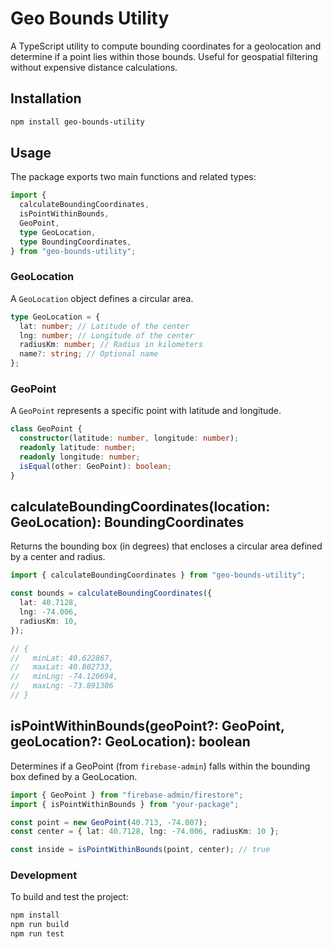 # Geo Bounds Utility

A TypeScript utility to compute bounding coordinates for a geolocation and determine if a point lies within those bounds. Useful for geospatial filtering without expensive distance calculations.

## Installation

```bash
npm install geo-bounds-utility
```

## Usage

The package exports two main functions and related types:

```typescript
import {
  calculateBoundingCoordinates,
  isPointWithinBounds,
  GeoPoint,
  type GeoLocation,
  type BoundingCoordinates,
} from "geo-bounds-utility";
```

### GeoLocation

A `GeoLocation` object defines a circular area.

```typescript
type GeoLocation = {
  lat: number; // Latitude of the center
  lng: number; // Longitude of the center
  radiusKm: number; // Radius in kilometers
  name?: string; // Optional name
};
```

### GeoPoint

A `GeoPoint` represents a specific point with latitude and longitude.

```typescript
class GeoPoint {
  constructor(latitude: number, longitude: number);
  readonly latitude: number;
  readonly longitude: number;
  isEqual(other: GeoPoint): boolean;
}
```

## calculateBoundingCoordinates(location: GeoLocation): BoundingCoordinates

Returns the bounding box (in degrees) that encloses a circular area defined by a center and radius.

```typescript
import { calculateBoundingCoordinates } from "geo-bounds-utility";

const bounds = calculateBoundingCoordinates({
  lat: 40.7128,
  lng: -74.006,
  radiusKm: 10,
});

// {
//   minLat: 40.622867,
//   maxLat: 40.802733,
//   minLng: -74.120694,
//   maxLng: -73.891306
// }
```

## isPointWithinBounds(geoPoint?: GeoPoint, geoLocation?: GeoLocation): boolean

Determines if a GeoPoint (from `firebase-admin`) falls within the bounding box defined by a GeoLocation.

```typescript
import { GeoPoint } from "firebase-admin/firestore";
import { isPointWithinBounds } from "your-package";

const point = new GeoPoint(40.713, -74.007);
const center = { lat: 40.7128, lng: -74.006, radiusKm: 10 };

const inside = isPointWithinBounds(point, center); // true
```

### Development

To build and test the project:

```bash
npm install
npm run build
npm run test
```
